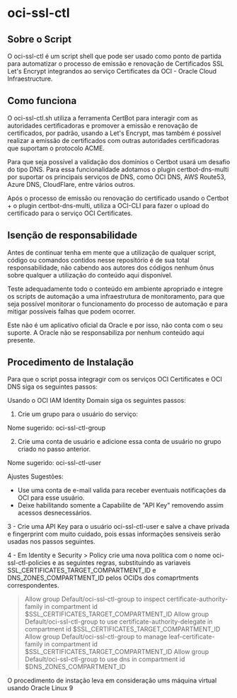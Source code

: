 # oci-ssl-ctl

## Sobre o Script

O oci-ssl-ctl é um script shell que pode ser usado como ponto de partida para automatizar o processo de emissão e renovação de Certificados SSL Let's Encrypt integrandos ao serviço Certificates da OCI - Oracle Cloud Infraestructure.

## Como funciona

O oci-ssl-ctl.sh utiliza a ferramenta CertBot para interagir com as autoridades certificadoras e promover a emissão e renovação de certificados, por padrão, usando a Let's Encrypt, mas também é possível realizar a emissão de certificados com outras autoridades certificadoras que suportam o protocolo ACME.

Para que seja possível a validação dos domínios o Certbot usará um desafio do tipo DNS. Para essa funcionalidade adotamos o plugin certbot-dns-multi por suportar os principais serviços de DNS, como OCI DNS, AWS Route53, Azure DNS, CloudFlare, entre vários outros.

Após o processo de emissão ou renovação do certificado usando o Certbot + o plugin certbot-dns-multi, utiliza a OCI-CLI para fazer o upload do certificado para o serviço OCI Certificates.


## Isenção de responsabilidade

Antes de continuar tenha em mente que a utilização de qualquer script, código ou comandos contidos nesse reposítório é de sua total responsabilidade, não cabendo aos autores dos códigos nenhum ônus sobre qualquer a utilização do conteúdo aqui disponível.

Teste adequadamente todo o conteúdo em ambiente apropriado e integre os scripts de automação a uma infraestrutura de monitoramento, para que seja possível monitorar o funcionamento do processo de automação e para mitigar possíveis falhas que podem ocorrer.

Este não é um aplicativo oficial da Oracle e por isso, não conta com o seu suporte. A Oracle não se responsabiliza por nenhum conteúdo aqui presente.

## Procedimento de Instalação

Para que o script possa integragir com os serviços OCI Certificates e OCI DNS siga os seguintes passos:

Usando o OCI IAM Identity Domain siga os seguintes passos:

1) Crie um grupo para o usuário do serviço:

Nome sugerido: oci-ssl-ctl-group

2) Crie uma conta de usuário e adicione essa conta de usuário no grupo criado no passo anterior.

Nome sugerido: oci-ssl-ctl-user

Ajustes Sugestões:

- Use uma conta de e-mail valida para receber eventuais notificações da OCI para esse usuário.
- Deixe habilitando somente a Capabilite de "API Key" removendo assim acessos desnecessários.
 
3 - Crie uma API Key para o usuário oci-ssl-ctl-user e salve a chave privada e fingerprint com muito cuidado, pois essas informações sensiveis serão usadas nos passos seguintes.


4 - Em Identity e Security > Policy crie uma nova política com o nome oci-ssl-ctl-policies e as seguintes regras, substituindo as variaveis SSL_CERTIFICATES_TARGET_COMPARTMENT_ID e DNS_ZONES_COMPARTMENT_ID pelos OCIDs dos comaprtments correspondentes.

> Allow group Default/oci-ssl-ctl-group to inspect certificate-authority-family in compartment id $SSL_CERTIFICATES_TARGET_COMPARTMENT_ID
> Allow group Default/oci-ssl-ctl-group to use certificate-authority-delegate in compartment id $SSL_CERTIFICATES_TARGET_COMPARTMENT_ID
> Allow group Default/oci-ssl-ctl-group to manage leaf-certificate-family in compartment id $SSL_CERTIFICATES_TARGET_COMPARTMENT_ID
> Allow group Default/oci-ssl-ctl-group to use dns in compartment id $DNS_ZONES_COMPARTMENT_ID


O procedimento de instação leva em consideração ums máquina virtual usando Oracle Linux 9


